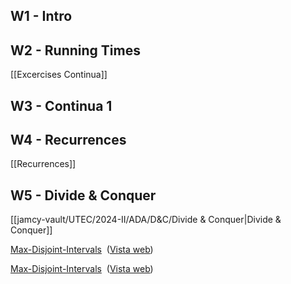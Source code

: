 ## W1 - Intro
## W2 - Running Times
[[Excercises Continua]]
## W3 - Continua 1

## W4 - Recurrences
[[Recurrences]]
## W5 - Divide & Conquer
[[jamcy-vault/UTEC/2024-II/ADA/D&C/Divide & Conquer|Divide & Conquer]]

[Max-Disjoint-Intervals](onenote:https://utecedupe-my.sharepoint.com/personal/jeffrey_monja_utec_edu_pe/Documents/Blocs%20de%20notas/Notebook%202024-2/ADA.one#Max-Disjoint-Intervals&section-id={3D8915E8-83B8-4027-BFFB-5606494A8F4B}&page-id={C261E70F-7D6F-4790-8E4E-D57E6010D563}&end)  ([Vista web](https://utecedupe-my.sharepoint.com/personal/jeffrey_monja_utec_edu_pe/_layouts/OneNote.aspx?id=%2Fpersonal%2Fjeffrey_monja_utec_edu_pe%2FDocuments%2FBlocs%20de%20notas%2FNotebook%202024-2&wd=target%28ADA.one%7C3D8915E8-83B8-4027-BFFB-5606494A8F4B%2FMax-Disjoint-Intervals%7CC261E70F-7D6F-4790-8E4E-D57E6010D563%2F%29))

[Max-Disjoint-Intervals](onenote:https://utecedupe-my.sharepoint.com/personal/jeffrey_monja_utec_edu_pe/Documents/Blocs%20de%20notas/Notebook%202024-2/ADA.one#Max-Disjoint-Intervals&section-id={3D8915E8-83B8-4027-BFFB-5606494A8F4B}&page-id={C261E70F-7D6F-4790-8E4E-D57E6010D563}&end)  ([Vista web](https://utecedupe-my.sharepoint.com/personal/jeffrey_monja_utec_edu_pe/_layouts/OneNote.aspx?id=%2Fpersonal%2Fjeffrey_monja_utec_edu_pe%2FDocuments%2FBlocs%20de%20notas%2FNotebook%202024-2&wd=target%28ADA.one%7C3D8915E8-83B8-4027-BFFB-5606494A8F4B%2FMax-Disjoint-Intervals%7CC261E70F-7D6F-4790-8E4E-D57E6010D563%2F%29))